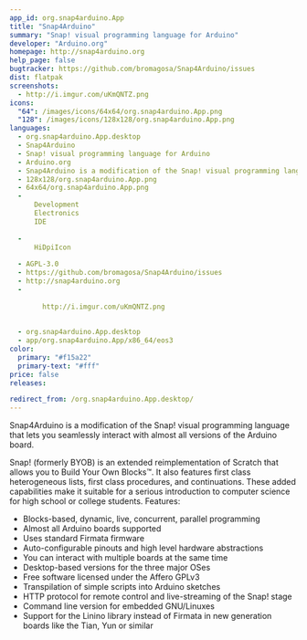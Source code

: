 ```yaml
---
app_id: org.snap4arduino.App
title: "Snap4Arduino"
summary: "Snap! visual programming language for Arduino"
developer: "Arduino.org"
homepage: http://snap4arduino.org
help_page: false
bugtracker: https://github.com/bromagosa/Snap4Arduino/issues
dist: flatpak
screenshots:
  - http://i.imgur.com/uKmQNTZ.png
icons:
  "64": /images/icons/64x64/org.snap4arduino.App.png
  "128": /images/icons/128x128/org.snap4arduino.App.png
languages:
  - org.snap4arduino.App.desktop
  - Snap4Arduino
  - Snap! visual programming language for Arduino
  - Arduino.org
  - Snap4Arduino is a modification of the Snap! visual programming language that lets you seamlessly interact with almost all versions of the Arduino board.Snap! (formerly BYOB) is an extended reimplementation of Scratch that allows you to Build Your Own Blocks™. It also features first class heterogeneous lists, first class procedures, and continuations. These added capabilities make it suitable for a serious introduction to computer science for high school or college students. Features:Blocks-based, dynamic, live, concurrent, parallel programmingAlmost all Arduino boards supportedUses standard Firmata firmwareAuto-configurable pinouts and high level hardware abstractionsYou can interact with multiple boards at the same timeDesktop-based versions for the three major OSesFree software licensed under the Affero GPLv3Transpilation of simple scripts into Arduino sketchesHTTP protocol for remote control and live-streaming of the Snap! stageCommand line version for embedded GNU/LinuxesSupport for the Linino library instead of Firmata in new generation boards like the Tian, Yun or similar
  - 128x128/org.snap4arduino.App.png
  - 64x64/org.snap4arduino.App.png
  - 
      Development
      Electronics
      IDE
    
  - 
      HiDpiIcon
    
  - AGPL-3.0
  - https://github.com/bromagosa/Snap4Arduino/issues
  - http://snap4arduino.org
  - 
      
        http://i.imgur.com/uKmQNTZ.png
      
    
  - org.snap4arduino.App.desktop
  - app/org.snap4arduino.App/x86_64/eos3
color:
  primary: "#f15a22"
  primary-text: "#fff"
price: false
releases:

redirect_from: /org.snap4arduino.App.desktop/
---
```


<p>Snap4Arduino is a modification of the Snap! visual programming language that lets you seamlessly interact with almost all versions of the Arduino board.</p>
<p>Snap! (formerly BYOB) is an extended reimplementation of Scratch that allows you to Build Your Own Blocks™. It also features first class heterogeneous lists, first class procedures, and continuations. These added capabilities make it suitable for a serious introduction to computer science for high school or college students. Features:</p>
<ul>
<li>Blocks-based, dynamic, live, concurrent, parallel programming</li>
<li>Almost all Arduino boards supported</li>
<li>Uses standard Firmata firmware</li>
<li>Auto-configurable pinouts and high level hardware abstractions</li>
<li>You can interact with multiple boards at the same time</li>
<li>Desktop-based versions for the three major OSes</li>
<li>Free software licensed under the Affero GPLv3</li>
<li>Transpilation of simple scripts into Arduino sketches</li>
<li>HTTP protocol for remote control and live-streaming of the Snap! stage</li>
<li>Command line version for embedded GNU/Linuxes</li>
<li>Support for the Linino library instead of Firmata in new generation boards like the Tian, Yun or similar</li>
</ul>